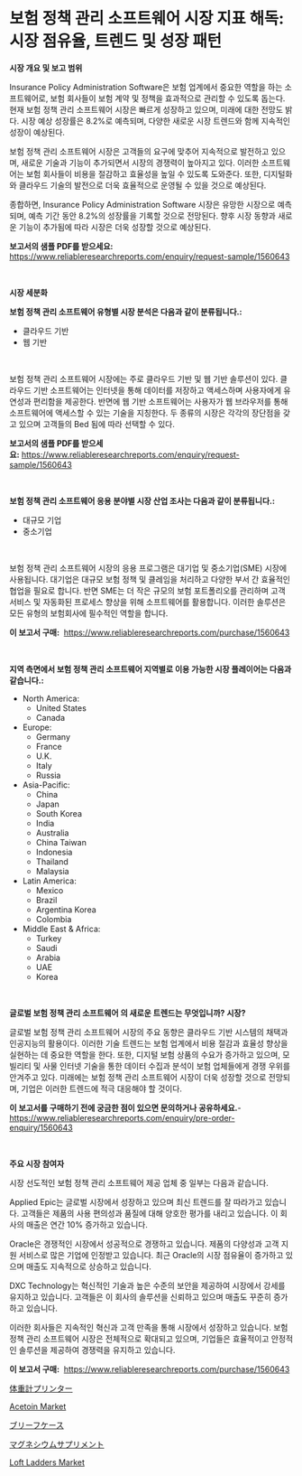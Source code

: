 <p><h1>보험 정책 관리 소프트웨어 시장 지표 해독: 시장 점유율, 트렌드 및 성장 패턴</h1></p><p><strong>시장 개요 및 보고 범위</strong></p>
<p><p>Insurance Policy Administration Software은 보험 업계에서 중요한 역할을 하는 소프트웨어로, 보험 회사들이 보험 계약 및 정책을 효과적으로 관리할 수 있도록 돕는다. 현재 보험 정책 관리 소프트웨어 시장은 빠르게 성장하고 있으며, 미래에 대한 전망도 밝다. 시장 예상 성장률은 8.2%로 예측되며, 다양한 새로운 시장 트렌드와 함께 지속적인 성장이 예상된다.</p><p>보험 정책 관리 소프트웨어 시장은 고객들의 요구에 맞추어 지속적으로 발전하고 있으며, 새로운 기술과 기능이 추가되면서 시장의 경쟁력이 높아지고 있다. 이러한 소프트웨어는 보험 회사들이 비용을 절감하고 효율성을 높일 수 있도록 도와준다. 또한, 디지털화와 클라우드 기술의 발전으로 더욱 효율적으로 운영될 수 있을 것으로 예상된다.</p><p>종합하면, Insurance Policy Administration Software 시장은 유망한 시장으로 예측되며, 예측 기간 동안 8.2%의 성장률을 기록할 것으로 전망된다. 향후 시장 동향과 새로운 기능이 추가됨에 따라 시장은 더욱 성장할 것으로 예상된다.</p></p>
<p><strong>보고서의 샘플 PDF를 받으세요:</strong> <a href="https://www.reliableresearchreports.com/enquiry/request-sample/1560643">https://www.reliableresearchreports.com/enquiry/request-sample/1560643</a></p>
<p>&nbsp;</p>
<p><strong>시장 세분화</strong></p>
<p><strong>보험 정책 관리 소프트웨어 유형별 시장 분석은 다음과 같이 분류됩니다.:</strong></p>
<p><ul><li>클라우드 기반</li><li>웹 기반</li></ul></p>
<p>&nbsp;</p>
<p><p>보험 정책 관리 소프트웨어 시장에는 주로 클라우드 기반 및 웹 기반 솔루션이 있다. 클라우드 기반 소프트웨어는 인터넷을 통해 데이터를 저장하고 액세스하며 사용자에게 유연성과 편리함을 제공한다. 반면에 웹 기반 소프트웨어는 사용자가 웹 브라우저를 통해 소프트웨어에 액세스할 수 있는 기술을 지칭한다. 두 종류의 시장은 각각의 장단점을 갖고 있으며 고객들의 Bed 됨에 따라 선택할 수 있다.</p></p>
<p><strong>보고서의 샘플 PDF를 받으세요:</strong>&nbsp;<a href="https://www.reliableresearchreports.com/enquiry/request-sample/1560643">https://www.reliableresearchreports.com/enquiry/request-sample/1560643</a></p>
<p>&nbsp;</p>
<p><strong> 보험 정책 관리 소프트웨어 응용 분야별 시장 산업 조사는 다음과 같이 분류됩니다.:</strong></p>
<p><ul><li>대규모 기업</li><li>중소기업</li></ul></p>
<p>&nbsp;</p>
<p><p>보험 정책 관리 소프트웨어 시장의 응용 프로그램은 대기업 및 중소기업(SME) 시장에 사용됩니다. 대기업은 대규모 보험 정책 및 클레임을 처리하고 다양한 부서 간 효율적인 협업을 필요로 합니다. 반면 SME는 더 작은 규모의 보험 포트폴리오를 관리하며 고객 서비스 및 자동화된 프로세스 향상을 위해 소프트웨어를 활용합니다. 이러한 솔루션은 모든 유형의 보험회사에 필수적인 역할을 합니다.</p></p>
<p><strong>이 보고서 구매:</strong>&nbsp; <a href="https://www.reliableresearchreports.com/purchase/1560643">https://www.reliableresearchreports.com/purchase/1560643</a></p>
<p>&nbsp;</p>
<p><strong>지역 측면에서 보험 정책 관리 소프트웨어 지역별로 이용 가능한 시장 플레이어는 다음과 같습니다.:</strong></p>
<p><ul>
    <li>
        North America:
        <ul>
            <li>United States</li>
            <li>Canada</li>
        </ul>
    </li>
    <li>
        Europe:
        <ul>
            <li>Germany</li>
            <li>France</li>
            <li>U.K.</li>
            <li>Italy</li>
            <li>Russia</li>
        </ul>
    </li>
    <li>
        Asia-Pacific:
        <ul>
            <li>China</li>
            <li>Japan</li>
            <li>South Korea</li>
            <li>India</li>
            <li>Australia</li>
            <li>China Taiwan</li>
            <li>Indonesia</li>
            <li>Thailand</li>
            <li>Malaysia</li>
        </ul>
    </li>
    <li>
        Latin America:
        <ul>
            <li>Mexico</li>
            <li>Brazil</li>
            <li>Argentina Korea</li>
            <li>Colombia</li>
        </ul>
    </li>
    <li>
        Middle East & Africa:
        <ul>
            <li>Turkey</li>
            <li>Saudi</li>
            <li>Arabia</li>
            <li>UAE</li>
            <li>Korea</li>
        </ul>
    </li>
    </ul></p>
<p>&nbsp;</p>
<p><strong>글로벌 보험 정책 관리 소프트웨어 의 새로운 트렌드는 무엇입니까? 시장?</strong></p>
<p><p>글로벌 보험 정책 관리 소프트웨어 시장의 주요 동향은 클라우드 기반 시스템의 채택과 인공지능의 활용이다. 이러한 기술 트렌드는 보험 업계에서 비용 절감과 효율성 향상을 실현하는 데 중요한 역할을 한다. 또한, 디지털 보험 상품의 수요가 증가하고 있으며, 모빌리티 및 사물 인터넷 기술을 통한 데이터 수집과 분석이 보험 업체들에게 경쟁 우위를 안겨주고 있다. 미래에는 보험 정책 관리 소프트웨어 시장이 더욱 성장할 것으로 전망되며, 기업은 이러한 트렌드에 적극 대응해야 할 것이다.</p></p>
<p><strong>이 보고서를 구매하기 전에 궁금한 점이 있으면 문의하거나 공유하세요.</strong>- <a href="https://www.reliableresearchreports.com/enquiry/pre-order-enquiry/1560643">https://www.reliableresearchreports.com/enquiry/pre-order-enquiry/1560643</a></p>
<p>&nbsp;</p>
<p><strong>주요 시장 참여자</strong></p>
<p><p>시장 선도적인 보험 정책 관리 소프트웨어 제공 업체 중 일부는 다음과 같습니다.</p><p>Applied Epic는 글로벌 시장에서 성장하고 있으며 최신 트렌드를 잘 따라가고 있습니다. 고객들은 제품의 사용 편의성과 품질에 대해 양호한 평가를 내리고 있습니다. 이 회사의 매출은 연간 10% 증가하고 있습니다.</p><p>Oracle은 경쟁적인 시장에서 성공적으로 경쟁하고 있습니다. 제품의 다양성과 고객 지원 서비스로 많은 기업에 인정받고 있습니다. 최근 Oracle의 시장 점유율이 증가하고 있으며 매출도 지속적으로 상승하고 있습니다.</p><p>DXC Technology는 혁신적인 기술과 높은 수준의 보안을 제공하여 시장에서 강세를 유지하고 있습니다. 고객들은 이 회사의 솔루션을 신뢰하고 있으며 매출도 꾸준히 증가하고 있습니다.</p><p>이러한 회사들은 지속적인 혁신과 고객 만족을 통해 시장에서 성장하고 있습니다. 보험 정책 관리 소프트웨어 시장은 전체적으로 확대되고 있으며, 기업들은 효율적이고 안정적인 솔루션을 제공하여 경쟁력을 유지하고 있습니다.</p></p>
<p><strong>이 보고서 구매:</strong>&nbsp;&nbsp;<a href="https://www.reliableresearchreports.com/purchase/1560643">https://www.reliableresearchreports.com/purchase/1560643</a></p>
<p><p><a href="https://github.com/dadanedu33/Market-Research-Report-List-1/blob/main/88277206363.md">体重計プリンター</a></p><p><a href="https://issuu.com/reportprime-2/docs/acetoin-market-size-2030.pptx">Acetoin Market</a></p><p><a href="https://github.com/ihabdkwlxs948/Market-Research-Report-List-1/blob/main/34524996362.md">ブリーフケース</a></p><p><a href="https://medium.com/@raap8632/%E3%83%9E%E3%82%B0%E3%83%8D%E3%82%B7%E3%82%A6%E3%83%A0%E3%82%B5%E3%83%97%E3%83%AA%E3%83%A1%E3%83%B3%E3%83%88%E5%B8%82%E5%A0%B4-%E5%B8%82%E5%A0%B4cagr-%E5%B8%82%E5%A0%B4%E5%8B%95%E5%90%91-%E3%81%8A%E3%82%88%E3%81%B3%E6%88%90%E9%95%B7%E6%88%A6%E7%95%A5%E3%81%AB%E9%96%A2%E3%81%99%E3%82%8B%E6%B4%9E%E5%AF%9F-7b0725d0746e">マグネシウムサプリメント</a></p><p><a href="https://view.publitas.com/reportprime-1/loft-ladders-market-centers-on-aspects-such-as-market-growth-market-share-market-opportunity-and-projected-forecasts-spanning-from-2024-to-2031/">Loft Ladders Market</a></p></p>
